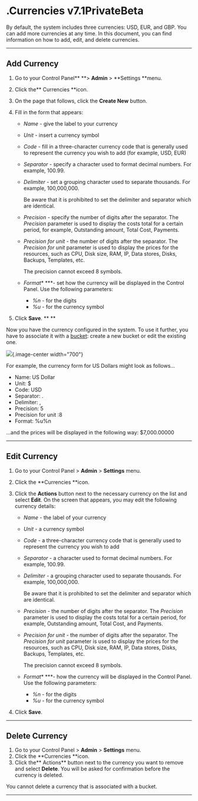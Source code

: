 # .Currencies v7.1PrivateBeta

By default, the system includes three currencies: USD, EUR, and GBP. You can add more currencies at any time. In this document, you can find information on how to add, edit, and delete currencies.

------------------------------------------------------------------------

## Add Currency

1.  Go to your Control Panel** **&gt; **Admin** &gt; **Settings **menu.
2.  Click the** Currencies **icon.
3.  On the page that follows, click the **Create New** button.
4.  Fill in the form that appears:
    -   *Name* - give the label to your currency
    -   *Unit* - insert a currency symbol
    -   *Code* - fill in a three-character currency code that is generally used to represent the currency you wish to add (for example, USD, EUR)
    -   *Separator* - specify a character used to format decimal numbers. For example, 100.99.
    -   *Delimiter* - set a grouping character used to separate thousands. For example, 100,000,000.

        Be aware that it is prohibited to set the delimiter and separator which are identical.

    -   *Precision* - specify the number of digits after the separator. The *Precision* parameter is used to display the costs total for a certain period, for example, Outstanding amount, Total Cost, Payments.
    -   *Precision for unit* - the number of digits after the separator. The *Precision for unit* parameter is used to display the prices for the resources, such as CPU, Disk size, RAM, IP, Data stores, Disks, Backups, Templates, etc.

        The precision cannot exceed 8 symbols.

    -   *Format** ***- set how the currency will be displayed in the Control Panel. Use the following parameters:
        -   *%n* - for the digits
        -   *%u* - for the currency symbol

5.  Click **Save**. **
    **

Now you have the currency configured in the system. To use it further, you have to associate it with a [bucket](https://docs.onapp.com/adminguide/7/admin/billing/buckets/create-and-manage-buckets): create a new bucket or edit the existing one. 

![](https://docs.onapp.com/download/attachments/192906713/currency.png?version=1&modificationDate=1707299397236&api=v2){.image-center width="700"}

For example, the currency form for US Dollars might look as follows…

-   Name: US Dollar
-   Unit: $
-   Code: USD
-   Separator: .
-   Delimiter: ,
-   Precision: 5
-   Precision for unit :8
-   Format: %u%n

…and the prices will be displayed in the following way: $7,000.00000

------------------------------------------------------------------------

## Edit Currency

1.  Go to your Control Panel &gt; **Admin** &gt; **Settings** menu.
2.  Click the **Currencies **icon.
3.  Сlick the **Actions** button next to the necessary currency on the list and select **Edit**. On the screen that appears, you may edit the following currency details:
    -   *Name* - the label of your currency
    -   *Unit* - a currency symbol
    -   *Code* - a three-character currency code that is generally used to represent the currency you wish to add
    -   *Separator* - a character used to format decimal numbers. For example, 100.99.
    -   *Delimiter* - a grouping character used to separate thousands. For example, 100,000,000.

        Be aware that it is prohibited to set the delimiter and separator which are identical.

    -   *Precision* - the number of digits after the separator. The *Precision* parameter is used to display the costs total for a certain period, for example, Outstanding amount, Total Cost, and Payments.
    -   *Precision for unit* - the number of digits after the separator. The *Precision for unit* parameter is used to display the prices for the resources, such as CPU, Disk size, RAM, IP, Data stores, Disks, Backups, Templates, etc.

        The precision cannot exceed 8 symbols.

    -   *Format** ***- how the currency will be displayed in the Control Panel. Use the following parameters:
        -   *%n* - for the digits
        -   *%u* - for the currency symbol

4.  Click **Save**.

------------------------------------------------------------------------

## Delete Currency

1.  Go to your Control Panel &gt; **Admin** &gt; **Settings** menu.
2.  Click the **Currencies **icon.
3.  Сlick the** Actions** button next to the currency you want to remove and select **Delete**. You will be asked for confirmation before the currency is deleted.

You cannot delete a currency that is associated with a bucket.

------------------------------------------------------------------------


